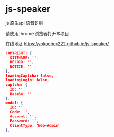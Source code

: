 # js-speaker
js 原生api 语音识别

请使用chrome 浏览器打开本项目

在线地址
https://yokochen222.github.io/js-speaker/


```json
COPYRIGHT: {
  SITENAME: '',
  RECORD: '',
  NOTICE: ''
},
loadingCaptcha: false,
loadingLogin: false,
captcha: {
  ID: '',
  Base64: ''
},
model: {
  ID: '',
  Code: '',
  Account: '',
  Password: '',
  ClientType: 'Web-Admin'
},
```
